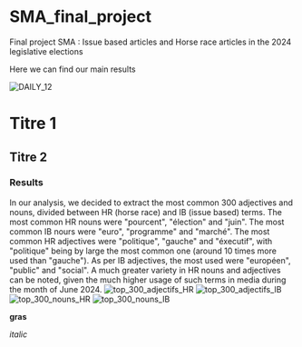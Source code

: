 # SMA_final_project
Final project SMA : Issue based articles and Horse race articles in the 2024 legislative elections


Here we can find our main results 

![DAILY_12](https://github.com/user-attachments/assets/bd789bd7-a914-44f7-a847-68e62befff58)


# Titre 1

## Titre 2

### Results
In our analysis, we decided to extract the most common 300 adjectives and nouns, divided between HR (horse race) and IB (issue based) terms. The most common HR nouns were "pourcent", "élection" and "juin". The most common IB nours were "euro", "programme" and "marché". 
The most common HR adjectives were "politique", "gauche" and "éxecutif", with "politique" being by large the most common one (around 10 times more used than "gauche"). As per IB adjectives, the most used were "européen", "public" and "social".
A much greater variety in HR nouns and adjectives can be noted, given the much higher usage of such terms in media during the month of June 2024. 
![top_300_adjectifs_HR](https://github.com/user-attachments/assets/fb67b7e3-8e51-4910-8257-7008f67dc6f8)
![top_300_adjectifs_IB](https://github.com/user-attachments/assets/f40cdc8b-3107-4837-8b23-d876a22c1b4f)
![top_300_nouns_HR](https://github.com/user-attachments/assets/d84e00a8-bc90-40c7-b69e-5f7fb472b2ad)
![top_300_nouns_IB](https://github.com/user-attachments/assets/545dc5ea-a234-4e4f-8d98-9810ab80f745)






**gras**

*italic*



